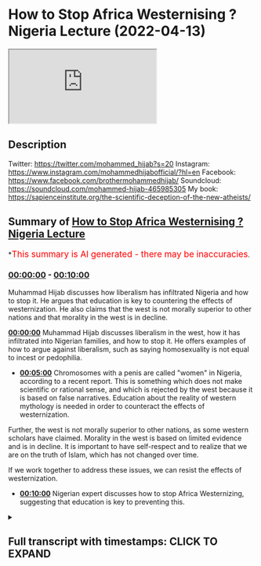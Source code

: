 # How to Stop Africa Westernising ? Nigeria Lecture (2022-04-13)

<iframe loading='lazy' src='https://www.youtube.com/embed/wVpmwQHHSEM'></iframe>

## Description

Twitter: https://twitter.com/mohammed_hijab?s=20
Instagram: https://www.instagram.com/mohammedhijabofficial/?hl=en
Facebook: https://www.facebook.com/brothermohammedhijab/
Soundcloud: https://soundcloud.com/mohammed-hijab-465985305
My book: https://sapienceinstitute.org/the-scientific-deception-of-the-new-atheists/

## Summary of [How to Stop Africa Westernising ? Nigeria Lecture](https://www.youtube.com/watch?v=wVpmwQHHSEM)


*<span style="color:red; font-size:125%">This summary is AI generated - there may be inaccuracies</span>.

### [00:00:00](https://www.youtube.com/watch?v=wVpmwQHHSEM&t=0) - [00:10:00](https://www.youtube.com/watch?v=wVpmwQHHSEM&t=600)

Muhammad Hijab discusses how liberalism has infiltrated Nigeria and how to stop it. He argues that education is key to countering the effects of westernization. He also claims that the west is not morally superior to other nations and that morality in the west is in decline.

**[00:00:00](https://www.youtube.com/watch?v=wVpmwQHHSEM&t=0)** Muhammad Hijab discusses liberalism in the west, how it has infiltrated into Nigerian families, and how to stop it. He offers examples of how to argue against liberalism, such as saying homosexuality is not equal to incest or pedophilia.
* **[00:05:00](https://www.youtube.com/watch?v=wVpmwQHHSEM&t=300)** Chromosomes with a penis are called "women" in Nigeria, according to a recent report. This is something which does not make scientific or rational sense, and which is rejected by the west because it is based on false narratives. Education about the reality of western mythology is needed in order to counteract the effects of westernization.

Further, the west is not morally superior to other nations, as some western scholars have claimed. Morality in the west is based on limited evidence and is in decline. It is important to have self-respect and to realize that we are on the truth of Islam, which has not changed over time.

If we work together to address these issues, we can resist the effects of westernization.
* **[00:10:00](https://www.youtube.com/watch?v=wVpmwQHHSEM&t=600)**  Nigerian expert discusses how to stop Africa Westernizing, suggesting that education is key to preventing this.

<details><summary><h2>Full transcript with timestamps: CLICK TO EXPAND</h2></summary>

[0:00:02](https://youtu.be/wVpmwQHHSEM?t=2) uh my question is for  
[0:00:05](https://youtu.be/wVpmwQHHSEM?t=5) okay so my question is for  
[0:00:07](https://youtu.be/wVpmwQHHSEM?t=7) uh ustaff  
[0:00:08](https://youtu.be/wVpmwQHHSEM?t=8) muhammad hijab so  
[0:00:10](https://youtu.be/wVpmwQHHSEM?t=10) um a lot of your da'awa is  
[0:00:13](https://youtu.be/wVpmwQHHSEM?t=13) you know  
[0:00:14](https://youtu.be/wVpmwQHHSEM?t=14) exposing the liberal agenda you know  
[0:00:17](https://youtu.be/wVpmwQHHSEM?t=17) from the west and so on and how it's  
[0:00:19](https://youtu.be/wVpmwQHHSEM?t=19) creeping into uh families and destroying  
[0:00:22](https://youtu.be/wVpmwQHHSEM?t=22) families and destroying cultures  
[0:00:25](https://youtu.be/wVpmwQHHSEM?t=25) and um in nigeria i think it's still  
[0:00:29](https://youtu.be/wVpmwQHHSEM?t=29) at an earlier stage as it might be in  
[0:00:32](https://youtu.be/wVpmwQHHSEM?t=32) the west maybe like the uk or the us so  
[0:00:35](https://youtu.be/wVpmwQHHSEM?t=35) um  
[0:00:36](https://youtu.be/wVpmwQHHSEM?t=36) what do you think we should start to do  
[0:00:39](https://youtu.be/wVpmwQHHSEM?t=39) now in nigeria whereby it hasn't reached  
[0:00:41](https://youtu.be/wVpmwQHHSEM?t=41) the stage whereby it's  
[0:00:43](https://youtu.be/wVpmwQHHSEM?t=43) irreversible what can we do to lip it in  
[0:00:45](https://youtu.be/wVpmwQHHSEM?t=45) the body so it doesn't you know  
[0:00:47](https://youtu.be/wVpmwQHHSEM?t=47) infiltrate our culture and our religion  
[0:00:50](https://youtu.be/wVpmwQHHSEM?t=50) here in nigeria so what do you think we  
[0:00:52](https://youtu.be/wVpmwQHHSEM?t=52) can do what steps do you think we can  
[0:00:53](https://youtu.be/wVpmwQHHSEM?t=53) take in order to repeat in the board  
[0:00:54](https://youtu.be/wVpmwQHHSEM?t=54) next questions you had the first  
[0:00:56](https://youtu.be/wVpmwQHHSEM?t=56) question there's another question again  
[0:00:58](https://youtu.be/wVpmwQHHSEM?t=58) talking about the hairstyle for a male  
[0:01:02](https://youtu.be/wVpmwQHHSEM?t=62) muslim how does it go  
[0:01:06](https://youtu.be/wVpmwQHHSEM?t=66) as for the first question about  
[0:01:08](https://youtu.be/wVpmwQHHSEM?t=68) liberalism  
[0:01:10](https://youtu.be/wVpmwQHHSEM?t=70) before  
[0:01:12](https://youtu.be/wVpmwQHHSEM?t=72) in the west and when i say the west i'm  
[0:01:15](https://youtu.be/wVpmwQHHSEM?t=75) talking about  
[0:01:17](https://youtu.be/wVpmwQHHSEM?t=77) england  
[0:01:19](https://youtu.be/wVpmwQHHSEM?t=79) france  
[0:01:20](https://youtu.be/wVpmwQHHSEM?t=80) germany  
[0:01:21](https://youtu.be/wVpmwQHHSEM?t=81) and its extensions like the united  
[0:01:23](https://youtu.be/wVpmwQHHSEM?t=83) states of america  
[0:01:26](https://youtu.be/wVpmwQHHSEM?t=86) in the west the religions that used to  
[0:01:28](https://youtu.be/wVpmwQHHSEM?t=88) be very popular  
[0:01:30](https://youtu.be/wVpmwQHHSEM?t=90) was christianity  
[0:01:32](https://youtu.be/wVpmwQHHSEM?t=92) now  
[0:01:33](https://youtu.be/wVpmwQHHSEM?t=93) in the country wherein which i live  
[0:01:36](https://youtu.be/wVpmwQHHSEM?t=96) which is the uk  
[0:01:38](https://youtu.be/wVpmwQHHSEM?t=98) the majority of people are not christian  
[0:01:41](https://youtu.be/wVpmwQHHSEM?t=101) anymore  
[0:01:42](https://youtu.be/wVpmwQHHSEM?t=102) this is a very important point  
[0:01:45](https://youtu.be/wVpmwQHHSEM?t=105) you will know that christianity came  
[0:01:47](https://youtu.be/wVpmwQHHSEM?t=107) into nigeria  
[0:01:48](https://youtu.be/wVpmwQHHSEM?t=108) through colonialism  
[0:01:51](https://youtu.be/wVpmwQHHSEM?t=111) when the missionaries came into nigeria  
[0:01:54](https://youtu.be/wVpmwQHHSEM?t=114) in the early 1900s  
[0:01:57](https://youtu.be/wVpmwQHHSEM?t=117) and they sometimes pushed the agenda of  
[0:02:00](https://youtu.be/wVpmwQHHSEM?t=120) christianity  
[0:02:02](https://youtu.be/wVpmwQHHSEM?t=122) it is ironic now  
[0:02:04](https://youtu.be/wVpmwQHHSEM?t=124) that the white man came into the country  
[0:02:09](https://youtu.be/wVpmwQHHSEM?t=129) taught people christianity  
[0:02:11](https://youtu.be/wVpmwQHHSEM?t=131) but now has left it himself  
[0:02:14](https://youtu.be/wVpmwQHHSEM?t=134) you see this point  
[0:02:15](https://youtu.be/wVpmwQHHSEM?t=135) the white man has left 40 percent  
[0:02:19](https://youtu.be/wVpmwQHHSEM?t=139) the census data in 2021  
[0:02:22](https://youtu.be/wVpmwQHHSEM?t=142) in the uk  
[0:02:23](https://youtu.be/wVpmwQHHSEM?t=143) says 40 percent  
[0:02:26](https://youtu.be/wVpmwQHHSEM?t=146) the estimates are 40 of people will be  
[0:02:28](https://youtu.be/wVpmwQHHSEM?t=148) christian in the uk which is the  
[0:02:30](https://youtu.be/wVpmwQHHSEM?t=150) majority of people are not christian  
[0:02:33](https://youtu.be/wVpmwQHHSEM?t=153) they are  
[0:02:34](https://youtu.be/wVpmwQHHSEM?t=154) non-religious the same thing can be said  
[0:02:37](https://youtu.be/wVpmwQHHSEM?t=157) in other countries in europe  
[0:02:39](https://youtu.be/wVpmwQHHSEM?t=159) instead  
[0:02:41](https://youtu.be/wVpmwQHHSEM?t=161) in the west now you have ideologies  
[0:02:44](https://youtu.be/wVpmwQHHSEM?t=164) you don't have religions as the main  
[0:02:47](https://youtu.be/wVpmwQHHSEM?t=167) ideas now you have ideologies  
[0:02:50](https://youtu.be/wVpmwQHHSEM?t=170) and the ideology of the west is called  
[0:02:53](https://youtu.be/wVpmwQHHSEM?t=173) liberalism  
[0:02:54](https://youtu.be/wVpmwQHHSEM?t=174) it is the main ideology  
[0:02:57](https://youtu.be/wVpmwQHHSEM?t=177) now it has replaced religion in the west  
[0:03:02](https://youtu.be/wVpmwQHHSEM?t=182) liberalism basically states  
[0:03:04](https://youtu.be/wVpmwQHHSEM?t=184) that we are the most important thing  
[0:03:08](https://youtu.be/wVpmwQHHSEM?t=188) and it says  
[0:03:09](https://youtu.be/wVpmwQHHSEM?t=189) you can do whatever you want so long as  
[0:03:12](https://youtu.be/wVpmwQHHSEM?t=192) you don't harm anybody else that's what  
[0:03:14](https://youtu.be/wVpmwQHHSEM?t=194) they say  
[0:03:15](https://youtu.be/wVpmwQHHSEM?t=195) so when we talk about homosexuality  
[0:03:18](https://youtu.be/wVpmwQHHSEM?t=198) a man having intercourse with another  
[0:03:20](https://youtu.be/wVpmwQHHSEM?t=200) man and having a relationship with  
[0:03:22](https://youtu.be/wVpmwQHHSEM?t=202) another man or a woman  
[0:03:24](https://youtu.be/wVpmwQHHSEM?t=204) having a relationship with another woman  
[0:03:26](https://youtu.be/wVpmwQHHSEM?t=206) they say this is okay this is fine  
[0:03:30](https://youtu.be/wVpmwQHHSEM?t=210) and they say this is okay and this is  
[0:03:32](https://youtu.be/wVpmwQHHSEM?t=212) fine because they are not harming  
[0:03:33](https://youtu.be/wVpmwQHHSEM?t=213) anybody else  
[0:03:35](https://youtu.be/wVpmwQHHSEM?t=215) don't get into their business leave them  
[0:03:37](https://youtu.be/wVpmwQHHSEM?t=217) alone this is what they say  
[0:03:39](https://youtu.be/wVpmwQHHSEM?t=219) i have had discussions which you can  
[0:03:41](https://youtu.be/wVpmwQHHSEM?t=221) find online  
[0:03:42](https://youtu.be/wVpmwQHHSEM?t=222) with many of them  
[0:03:44](https://youtu.be/wVpmwQHHSEM?t=224) and ask them questions  
[0:03:46](https://youtu.be/wVpmwQHHSEM?t=226) for example  
[0:03:48](https://youtu.be/wVpmwQHHSEM?t=228) i say to them  
[0:03:49](https://youtu.be/wVpmwQHHSEM?t=229) what do you say  
[0:03:51](https://youtu.be/wVpmwQHHSEM?t=231) of a situation where a brother and a  
[0:03:54](https://youtu.be/wVpmwQHHSEM?t=234) sister are in the relationship together  
[0:03:56](https://youtu.be/wVpmwQHHSEM?t=236) brother and sister  
[0:03:59](https://youtu.be/wVpmwQHHSEM?t=239) so long as they don't harm anybody else  
[0:04:01](https://youtu.be/wVpmwQHHSEM?t=241) the brother can use condom or something  
[0:04:04](https://youtu.be/wVpmwQHHSEM?t=244) sorry to say sorry to be explicit  
[0:04:07](https://youtu.be/wVpmwQHHSEM?t=247) they say this is very bad this is very  
[0:04:09](https://youtu.be/wVpmwQHHSEM?t=249) wrong  
[0:04:10](https://youtu.be/wVpmwQHHSEM?t=250) i say but this is what your principle  
[0:04:11](https://youtu.be/wVpmwQHHSEM?t=251) says  
[0:04:12](https://youtu.be/wVpmwQHHSEM?t=252) you said you can do whatever you like so  
[0:04:15](https://youtu.be/wVpmwQHHSEM?t=255) long as you don't harm anybody else  
[0:04:17](https://youtu.be/wVpmwQHHSEM?t=257) so homosexuality  
[0:04:19](https://youtu.be/wVpmwQHHSEM?t=259) the idea of a man being in a  
[0:04:21](https://youtu.be/wVpmwQHHSEM?t=261) relationship with another man  
[0:04:23](https://youtu.be/wVpmwQHHSEM?t=263) is a kin or the same or comparative to  
[0:04:27](https://youtu.be/wVpmwQHHSEM?t=267) a brother being in a relationship with a  
[0:04:30](https://youtu.be/wVpmwQHHSEM?t=270) sister  
[0:04:32](https://youtu.be/wVpmwQHHSEM?t=272) they don't want to accept the difference  
[0:04:35](https://youtu.be/wVpmwQHHSEM?t=275) so what you do like anything  
[0:04:37](https://youtu.be/wVpmwQHHSEM?t=277) is you show  
[0:04:39](https://youtu.be/wVpmwQHHSEM?t=279) that rationally their new ideologies  
[0:04:42](https://youtu.be/wVpmwQHHSEM?t=282) don't make sense  
[0:04:45](https://youtu.be/wVpmwQHHSEM?t=285) for example now you have people  
[0:04:48](https://youtu.be/wVpmwQHHSEM?t=288) that say there are men and they are  
[0:04:50](https://youtu.be/wVpmwQHHSEM?t=290) actually born as women  
[0:04:52](https://youtu.be/wVpmwQHHSEM?t=292) they have an xx chromosome  
[0:04:56](https://youtu.be/wVpmwQHHSEM?t=296) and they say they are men  
[0:04:58](https://youtu.be/wVpmwQHHSEM?t=298) or women who are men are born over xy  
[0:05:01](https://youtu.be/wVpmwQHHSEM?t=301) chromosome with a penis sorry to say  
[0:05:04](https://youtu.be/wVpmwQHHSEM?t=304) they say they are  
[0:05:06](https://youtu.be/wVpmwQHHSEM?t=306) women  
[0:05:07](https://youtu.be/wVpmwQHHSEM?t=307) in fact i heard there's somebody in  
[0:05:09](https://youtu.be/wVpmwQHHSEM?t=309) nigeria now called bob briskey or  
[0:05:12](https://youtu.be/wVpmwQHHSEM?t=312) something like that i'm sure many of you  
[0:05:14](https://youtu.be/wVpmwQHHSEM?t=314) know what i'm talking about  
[0:05:15](https://youtu.be/wVpmwQHHSEM?t=315) he's like this yeah i've heard that i  
[0:05:18](https://youtu.be/wVpmwQHHSEM?t=318) mean you can correct me if i'm wrong  
[0:05:21](https://youtu.be/wVpmwQHHSEM?t=321) now  
[0:05:23](https://youtu.be/wVpmwQHHSEM?t=323) this is  
[0:05:25](https://youtu.be/wVpmwQHHSEM?t=325) something which doesn't make scientific  
[0:05:27](https://youtu.be/wVpmwQHHSEM?t=327) sense  
[0:05:29](https://youtu.be/wVpmwQHHSEM?t=329) it doesn't make sense  
[0:05:31](https://youtu.be/wVpmwQHHSEM?t=331) they make the white man and the western  
[0:05:33](https://youtu.be/wVpmwQHHSEM?t=333) world makes fun of  
[0:05:35](https://youtu.be/wVpmwQHHSEM?t=335) the easterners  
[0:05:37](https://youtu.be/wVpmwQHHSEM?t=337) they say  
[0:05:39](https://youtu.be/wVpmwQHHSEM?t=339) look what these people are doing they  
[0:05:41](https://youtu.be/wVpmwQHHSEM?t=341) believe in mythologies they believe in  
[0:05:43](https://youtu.be/wVpmwQHHSEM?t=343) gods and voodoo and all of this  
[0:05:46](https://youtu.be/wVpmwQHHSEM?t=346) but the white man now and the west  
[0:05:50](https://youtu.be/wVpmwQHHSEM?t=350) they believe in mythologies what is a  
[0:05:52](https://youtu.be/wVpmwQHHSEM?t=352) mythology something which is against the  
[0:05:54](https://youtu.be/wVpmwQHHSEM?t=354) reality  
[0:05:55](https://youtu.be/wVpmwQHHSEM?t=355) something which is a story a narrative  
[0:05:57](https://youtu.be/wVpmwQHHSEM?t=357) which is  
[0:05:58](https://youtu.be/wVpmwQHHSEM?t=358) not true  
[0:06:00](https://youtu.be/wVpmwQHHSEM?t=360) when a man says i'm a woman or woman  
[0:06:02](https://youtu.be/wVpmwQHHSEM?t=362) says i'm a man  
[0:06:04](https://youtu.be/wVpmwQHHSEM?t=364) this is a form of myth religion  
[0:06:07](https://youtu.be/wVpmwQHHSEM?t=367) so we need to teach our children  
[0:06:11](https://youtu.be/wVpmwQHHSEM?t=371) that the western people and the white  
[0:06:13](https://youtu.be/wVpmwQHHSEM?t=373) man  
[0:06:14](https://youtu.be/wVpmwQHHSEM?t=374) now has a new kind of mythology  
[0:06:17](https://youtu.be/wVpmwQHHSEM?t=377) and they want to  
[0:06:18](https://youtu.be/wVpmwQHHSEM?t=378) force us to believe it but in a  
[0:06:20](https://youtu.be/wVpmwQHHSEM?t=380) different way  
[0:06:21](https://youtu.be/wVpmwQHHSEM?t=381) a hundred years ago  
[0:06:23](https://youtu.be/wVpmwQHHSEM?t=383) they gave us no choice they came into  
[0:06:25](https://youtu.be/wVpmwQHHSEM?t=385) africa  
[0:06:26](https://youtu.be/wVpmwQHHSEM?t=386) and they they pointed the guns at us  
[0:06:29](https://youtu.be/wVpmwQHHSEM?t=389) simple as that they had more guns they  
[0:06:31](https://youtu.be/wVpmwQHHSEM?t=391) pointed the guns at us and they said  
[0:06:33](https://youtu.be/wVpmwQHHSEM?t=393) this is we're coming to civilize you  
[0:06:35](https://youtu.be/wVpmwQHHSEM?t=395) it's what they said before  
[0:06:37](https://youtu.be/wVpmwQHHSEM?t=397) now  
[0:06:38](https://youtu.be/wVpmwQHHSEM?t=398) they're not doing it that way because  
[0:06:40](https://youtu.be/wVpmwQHHSEM?t=400) they realize that's a very difficult way  
[0:06:42](https://youtu.be/wVpmwQHHSEM?t=402) so the way they are doing it is through  
[0:06:44](https://youtu.be/wVpmwQHHSEM?t=404) netflix through youtube  
[0:06:46](https://youtu.be/wVpmwQHHSEM?t=406) through movies  
[0:06:48](https://youtu.be/wVpmwQHHSEM?t=408) through series  
[0:06:50](https://youtu.be/wVpmwQHHSEM?t=410) and somebody watching something online  
[0:06:53](https://youtu.be/wVpmwQHHSEM?t=413) and they're attracted to western  
[0:06:55](https://youtu.be/wVpmwQHHSEM?t=415) ideology  
[0:06:57](https://youtu.be/wVpmwQHHSEM?t=417) the reason why they're attracted to it  
[0:07:00](https://youtu.be/wVpmwQHHSEM?t=420) is because they think the white man is  
[0:07:02](https://youtu.be/wVpmwQHHSEM?t=422) always right  
[0:07:03](https://youtu.be/wVpmwQHHSEM?t=423) that's what they think  
[0:07:05](https://youtu.be/wVpmwQHHSEM?t=425) that's what people think  
[0:07:07](https://youtu.be/wVpmwQHHSEM?t=427) whether they're asian people or african  
[0:07:09](https://youtu.be/wVpmwQHHSEM?t=429) people or arab people because the white  
[0:07:11](https://youtu.be/wVpmwQHHSEM?t=431) man has the biggest guns and the  
[0:07:13](https://youtu.be/wVpmwQHHSEM?t=433) cleanest streets and the tallest  
[0:07:15](https://youtu.be/wVpmwQHHSEM?t=435) buildings  
[0:07:16](https://youtu.be/wVpmwQHHSEM?t=436) we think that they must be right in  
[0:07:18](https://youtu.be/wVpmwQHHSEM?t=438) everything else  
[0:07:21](https://youtu.be/wVpmwQHHSEM?t=441) but this is not true because this is  
[0:07:23](https://youtu.be/wVpmwQHHSEM?t=443) something which they have no evidence  
[0:07:24](https://youtu.be/wVpmwQHHSEM?t=444) for  
[0:07:26](https://youtu.be/wVpmwQHHSEM?t=446) so we bring the matter back to an  
[0:07:28](https://youtu.be/wVpmwQHHSEM?t=448) evidence discussion  
[0:07:31](https://youtu.be/wVpmwQHHSEM?t=451) we bring the matter back to an evidence  
[0:07:34](https://youtu.be/wVpmwQHHSEM?t=454) just like we did with christianity we  
[0:07:36](https://youtu.be/wVpmwQHHSEM?t=456) showed them that christianity is false  
[0:07:38](https://youtu.be/wVpmwQHHSEM?t=458) now they agree with us  
[0:07:40](https://youtu.be/wVpmwQHHSEM?t=460) they most of them now in the west say  
[0:07:42](https://youtu.be/wVpmwQHHSEM?t=462) yes we agree christianity is wrong  
[0:07:45](https://youtu.be/wVpmwQHHSEM?t=465) now they are saying this  
[0:07:47](https://youtu.be/wVpmwQHHSEM?t=467) we're saying now you are wrong again  
[0:07:50](https://youtu.be/wVpmwQHHSEM?t=470) just because you have tall buildings in  
[0:07:52](https://youtu.be/wVpmwQHHSEM?t=472) your cities  
[0:07:54](https://youtu.be/wVpmwQHHSEM?t=474) which you only have because you took our  
[0:07:56](https://youtu.be/wVpmwQHHSEM?t=476) wealth from our countries africa and  
[0:07:58](https://youtu.be/wVpmwQHHSEM?t=478) asia and these places you only have  
[0:08:00](https://youtu.be/wVpmwQHHSEM?t=480) those two and clean buildings because of  
[0:08:02](https://youtu.be/wVpmwQHHSEM?t=482) that it doesn't mean you're right about  
[0:08:04](https://youtu.be/wVpmwQHHSEM?t=484) morality  
[0:08:06](https://youtu.be/wVpmwQHHSEM?t=486) that's a false understanding  
[0:08:09](https://youtu.be/wVpmwQHHSEM?t=489) one of their scholars his name was carl  
[0:08:11](https://youtu.be/wVpmwQHHSEM?t=491) young  
[0:08:12](https://youtu.be/wVpmwQHHSEM?t=492) he said something very interesting  
[0:08:14](https://youtu.be/wVpmwQHHSEM?t=494) he said that the west  
[0:08:16](https://youtu.be/wVpmwQHHSEM?t=496) are technological giants  
[0:08:18](https://youtu.be/wVpmwQHHSEM?t=498) and moral dwarfs  
[0:08:22](https://youtu.be/wVpmwQHHSEM?t=502) they have very limited morality  
[0:08:25](https://youtu.be/wVpmwQHHSEM?t=505) in some western countries you can have  
[0:08:27](https://youtu.be/wVpmwQHHSEM?t=507) sex with a dog  
[0:08:29](https://youtu.be/wVpmwQHHSEM?t=509) it's  
[0:08:30](https://youtu.be/wVpmwQHHSEM?t=510) legal for you to have intercourse with a  
[0:08:32](https://youtu.be/wVpmwQHHSEM?t=512) with an animal with a dog  
[0:08:36](https://youtu.be/wVpmwQHHSEM?t=516) yes  
[0:08:37](https://youtu.be/wVpmwQHHSEM?t=517) i have debated professors in the west  
[0:08:39](https://youtu.be/wVpmwQHHSEM?t=519) and they said yes you can have sex with  
[0:08:41](https://youtu.be/wVpmwQHHSEM?t=521) a dog  
[0:08:42](https://youtu.be/wVpmwQHHSEM?t=522) they agreed with that i said how is the  
[0:08:44](https://youtu.be/wVpmwQHHSEM?t=524) dog going to tell you whether he wants  
[0:08:46](https://youtu.be/wVpmwQHHSEM?t=526) to have sex with you or not  
[0:08:48](https://youtu.be/wVpmwQHHSEM?t=528) what does the dog have to do  
[0:08:51](https://youtu.be/wVpmwQHHSEM?t=531) and so they haven't got questions for  
[0:08:53](https://youtu.be/wVpmwQHHSEM?t=533) these they haven't got answers for these  
[0:08:55](https://youtu.be/wVpmwQHHSEM?t=535) questions their morality is defunct  
[0:08:57](https://youtu.be/wVpmwQHHSEM?t=537) and we need to have self-respect and  
[0:09:00](https://youtu.be/wVpmwQHHSEM?t=540) realize that we're upon the truth  
[0:09:04](https://youtu.be/wVpmwQHHSEM?t=544) we have to be confident with the truth  
[0:09:06](https://youtu.be/wVpmwQHHSEM?t=546) of islam  
[0:09:08](https://youtu.be/wVpmwQHHSEM?t=548) their ideas keep changing our ideas have  
[0:09:11](https://youtu.be/wVpmwQHHSEM?t=551) remained the same actually  
[0:09:13](https://youtu.be/wVpmwQHHSEM?t=553) and so  
[0:09:15](https://youtu.be/wVpmwQHHSEM?t=555) the first step is to recognize the  
[0:09:17](https://youtu.be/wVpmwQHHSEM?t=557) problem  
[0:09:18](https://youtu.be/wVpmwQHHSEM?t=558) there is a problem  
[0:09:20](https://youtu.be/wVpmwQHHSEM?t=560) where because we've been colonized so  
[0:09:22](https://youtu.be/wVpmwQHHSEM?t=562) many times before we think whatever the  
[0:09:25](https://youtu.be/wVpmwQHHSEM?t=565) white man says it must be right  
[0:09:27](https://youtu.be/wVpmwQHHSEM?t=567) we have to accept this some people have  
[0:09:30](https://youtu.be/wVpmwQHHSEM?t=570) this not everybody but some people have  
[0:09:31](https://youtu.be/wVpmwQHHSEM?t=571) this idea  
[0:09:33](https://youtu.be/wVpmwQHHSEM?t=573) the second thing is to realize that  
[0:09:34](https://youtu.be/wVpmwQHHSEM?t=574) their ideas have been wrong before and  
[0:09:36](https://youtu.be/wVpmwQHHSEM?t=576) they've changed their mind before  
[0:09:38](https://youtu.be/wVpmwQHHSEM?t=578) number three  
[0:09:40](https://youtu.be/wVpmwQHHSEM?t=580) is then to realize that let's bring it  
[0:09:42](https://youtu.be/wVpmwQHHSEM?t=582) back to an evidence discussion  
[0:09:45](https://youtu.be/wVpmwQHHSEM?t=585) what they are saying  
[0:09:47](https://youtu.be/wVpmwQHHSEM?t=587) is not in line with scientific or  
[0:09:50](https://youtu.be/wVpmwQHHSEM?t=590) rational evidence  
[0:09:52](https://youtu.be/wVpmwQHHSEM?t=592) therefore we say  
[0:09:54](https://youtu.be/wVpmwQHHSEM?t=594) if we do this if we start the process  
[0:09:55](https://youtu.be/wVpmwQHHSEM?t=595) from now  
[0:09:57](https://youtu.be/wVpmwQHHSEM?t=597) then when they come in with their  
[0:09:59](https://youtu.be/wVpmwQHHSEM?t=599) agendas  
[0:10:01](https://youtu.be/wVpmwQHHSEM?t=601) through education system or through this  
[0:10:03](https://youtu.be/wVpmwQHHSEM?t=603) or through that whatever it may be we  
[0:10:05](https://youtu.be/wVpmwQHHSEM?t=605) can already have the  
[0:10:07](https://youtu.be/wVpmwQHHSEM?t=607) ability to  
[0:10:09](https://youtu.be/wVpmwQHHSEM?t=609) to  
</details>